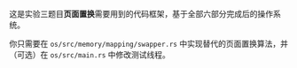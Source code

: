 这是实验三题目**页面置换**需要用到的代码框架，基于全部六部分完成后的操作系统。

你只需要在 `os/src/memory/mapping/swapper.rs` 中实现替代的页面置换算法，并（可选）在 `os/src/main.rs` 中修改测试线程。

